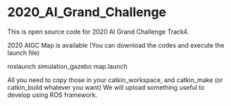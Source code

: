 # 2020_AI_Grand_Challenge

This is open source code for 2020 AI Grand Challenge Track4. 

2020 AIGC Map is available (You can download the codes and execute the launch file)

  roslaunch simulation_gazebo map.launch

All you need to copy those in your catkin_workspace, and catkin_make (or catkin_build whatever you want)
We will upload something useful to develop using ROS framework.
